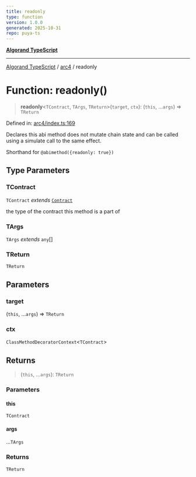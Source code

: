 ```yaml
---
title: readonly
type: function
version: 1.0.0
generated: 2025-10-31
repo: puya-ts
---
```

[**Algorand TypeScript**](../../README.md)

***

[Algorand TypeScript](../../modules.md) / [arc4](../README.md) / readonly

# Function: readonly()

> **readonly**\<`TContract`, `TArgs`, `TReturn`\>(`target`, `ctx`): (`this`, ...`args`) => `TReturn`

Defined in: [arc4/index.ts:169](https://github.com/algorandfoundation/puya-ts/blob/main/packages/algo-ts/src/arc4/index.ts#L169)

Declares this abi method does not mutate chain state and can be called using a simulate call to the same effect.

Shorthand for `@abimethod({readonly: true})`

## Type Parameters

### TContract

`TContract` *extends* [`Contract`](../classes/Contract.md)

the type of the contract this method is a part of

### TArgs

`TArgs` *extends* `any`[]

### TReturn

`TReturn`

## Parameters

### target

(`this`, ...`args`) => `TReturn`

### ctx

`ClassMethodDecoratorContext`\<`TContract`\>

## Returns

> (`this`, ...`args`): `TReturn`

### Parameters

#### this

`TContract`

#### args

...`TArgs`

### Returns

`TReturn`
